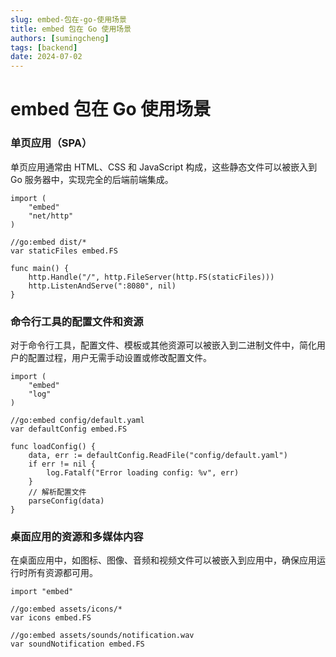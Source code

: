 ```yaml
---
slug: embed-包在-go-使用场景
title: embed 包在 Go 使用场景
authors: [sumingcheng]
tags: [backend]
date: 2024-07-02
---
```


# embed 包在 Go 使用场景



 

### 单页应用（SPA）  

单页应用通常由 HTML、CSS 和 JavaScript 构成，这些静态文件可以被嵌入到 Go 服务器中，实现完全的后端前端集成。

```
import (
    "embed"
    "net/http"
)
​
//go:embed dist/*
var staticFiles embed.FS
​
func main() {
    http.Handle("/", http.FileServer(http.FS(staticFiles)))
    http.ListenAndServe(":8080", nil)
}

```
### 命令行工具的配置文件和资源  

对于命令行工具，配置文件、模板或其他资源可以被嵌入到二进制文件中，简化用户的配置过程，用户无需手动设置或修改配置文件。

```
import (
    "embed"
    "log"
)
​
//go:embed config/default.yaml
var defaultConfig embed.FS
​
func loadConfig() {
    data, err := defaultConfig.ReadFile("config/default.yaml")
    if err != nil {
        log.Fatalf("Error loading config: %v", err)
    }
    // 解析配置文件
    parseConfig(data)
}

```
### 桌面应用的资源和多媒体内容  

在桌面应用中，如图标、图像、音频和视频文件可以被嵌入到应用中，确保应用运行时所有资源都可用。

```
import "embed"
​
//go:embed assets/icons/*
var icons embed.FS
​
//go:embed assets/sounds/notification.wav
var soundNotification embed.FS

```